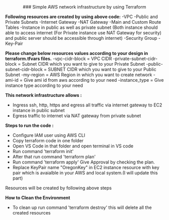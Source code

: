 <div align="center"> ### Simple AWS network infrastructure by using Terraform </div>

**Following resources are created by using above code:**
-VPC
-Public and Private Subnets
-Internet Gateway
-NAT Gateway
-Main and Custom Route Tables
-Instance in public as well as private subnet (Both instance should able to access internet (For Private instance use NAT Gateway for security) and public server should be accessible through internet)
-Security Group
-Key-Pair

**Please change below resources values according to your design in terraform.tfvars files.**
-vpc-cidr-block = VPC CIDR 
-private-subnet-cidr-block = Subnet CIDR which you want to give to your Private Subnet
-public-subnet-cidr-block = SUBNET CIDR which you want to give to your Public Subnet
-my-region = AWS Region in which you want to create network
-ami-id = Give ami id from aws according to your need
-instance_type = Give instance type according to your need

**This network infrastructure allows :**
- Ingress ssh, http, https and egress all traffic via internet gateway to EC2 instance in public subnet
- Egress traffic to internet via NAT gateway from private subnet

**Steps to run the code :**
- Configure IAM user using AWS CLI
- Copy terraform code in one folder
- Open VS Code in that folder and open terminal in VS code
- Run command 'terraform init'
- After that run command 'terraform plan'
- Run command 'terraform apply' Give Approval by checking the plan.
- Replace KeyPair name "OregonKey" in EC2 instance resource with key pair which is avaialble in your AWS and local system.(I will     update this part)

Resources will be created by following above steps

**How to Clean the Environment**                                                                                

 - To clean up run command 'terraform destroy' this will delete all the created resources
